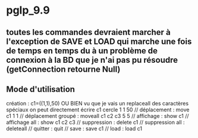 # pglp_9.9


## toutes les commandes devraient marcher à l'exception de SAVE et LOAD qui marche une fois de temps en temps du à un problème de connexion à la BD que je n'ai pas pu résoudre (getConnection retourne Null)


## Mode d'utilisation 
création : c1=((1,1),50) OU BIEN vu que je vais un replaceall des caractères spéciaux on peut directement écrire c1 cercle 1 1 50
// déplacement : move c1 1 1
// déplacement groupé : moveall c1 c2 c3 5 5
// affichage : show c1
// affichage all : show c1 c2 c3
// suppression : delete c1
// suppression all : deleteall
// quitter : quit
// save : save c1
// load : load c1

